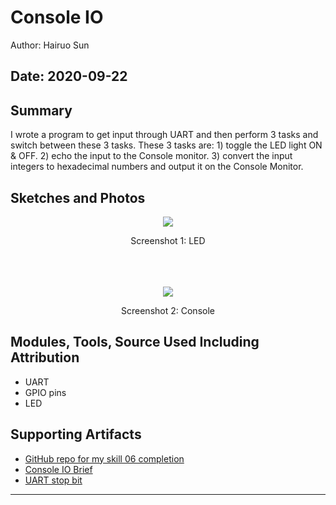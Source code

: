 #  Console IO

Author: Hairuo Sun

Date: 2020-09-22
-----

## Summary
I wrote a program to get input through UART and then perform 3 tasks and switch between these 3 tasks. These 3 tasks are: 1) toggle the LED light ON & OFF. 2) echo the input to the Console monitor. 3) convert the input integers to hexadecimal numbers and output it on the Console Monitor.

## Sketches and Photos
<div align="center">
<img src="https://github.com/BU-EC444/Sun-Hairuo/blob/master/skills/cluster-1/06/images/led.jpeg">
<p>Screenshot 1: LED</p>
<br/>
<br/>
<br/>
<img src="https://github.com/BU-EC444/Sun-Hairuo/blob/master/skills/cluster-1/06/images/console.png">
<p>Screenshot 2: Console</p>
</div>

## Modules, Tools, Source Used Including Attribution
* UART
* GPIO pins
* LED

## Supporting Artifacts
* [GitHub repo for my skill 06 completion](https://github.com/BU-EC444/Sun-Hairuo/blob/master/skills/cluster-1/06/)
* [Console IO Brief](http://whizzer.bu.edu/briefs/design-patterns/dp-console)
* [UART stop bit](https://electronics.stackexchange.com/questions/29945/one-or-two-uart-stop-bits)

-----
